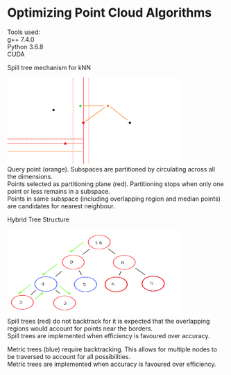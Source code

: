 # Optimizing Point Cloud Algorithms

Tools used:  
g++ 7.4.0  
Python 3.6.8  
CUDA  

Spill tree mechanism for kNN  
  
<kbd><img src="img/points.png" width=400 height=200 /></kbd>  
Query point (orange). 
Subspaces are partitioned by circulating across all the dimensions.  
Points selected as partitioning plane (red). 
Partitioning stops when only one point or less remains in a subspace.  
Points in same subspace (including overlapping region and median points) are candidates for nearest neighbour.  
  
Hybrid Tree Structure  
  
<kbd><img src="img/tree.png" width=400 height=200 /></kbd>  
Spill trees (red) do not backtrack for it is expected that the overlapping regions would account for points near the borders.  
Spill trees are implemented when efficiency is favoured over accuracy.  
  
Metric trees (blue) require backtracking. This allows for multiple nodes to be traversed to account for all possibilities.  
Metric trees are implemented when accuracy is favoured over efficiency.  
